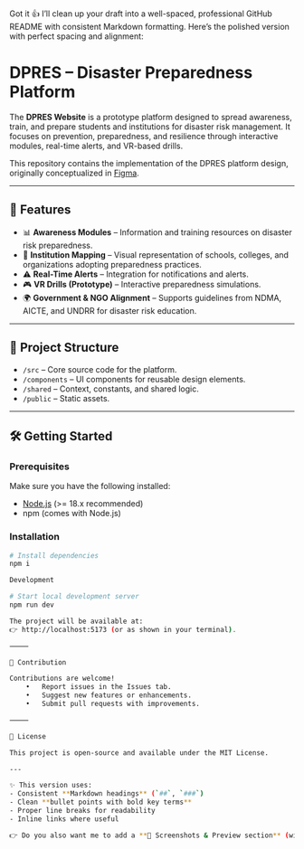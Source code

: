 Got it 👍 I’ll clean up your draft into a well-spaced, professional GitHub README with consistent Markdown formatting. Here’s the polished version with perfect spacing and alignment:

# DPRES – Disaster Preparedness Platform  

The **DPRES Website** is a prototype platform designed to spread awareness, train, and prepare students and institutions for disaster risk management. It focuses on prevention, preparedness, and resilience through interactive modules, real-time alerts, and VR-based drills.  

This repository contains the implementation of the DPRES platform design, originally conceptualized in [Figma](https://www.figma.com/design/990XJ3UCFf8UMetggF3sl1/Disaster-Preparedness-Platform-Design).  

---

## 🚀 Features  

- 📊 **Awareness Modules** – Information and training resources on disaster risk preparedness.  
- 🏫 **Institution Mapping** – Visual representation of schools, colleges, and organizations adopting preparedness practices.  
- ⚠️ **Real-Time Alerts** – Integration for notifications and alerts.  
- 🎮 **VR Drills (Prototype)** – Interactive preparedness simulations.  
- 🌍 **Government & NGO Alignment** – Supports guidelines from NDMA, AICTE, and UNDRR for disaster risk education.  

---

## 📂 Project Structure  

- `/src` – Core source code for the platform.  
- `/components` – UI components for reusable design elements.  
- `/shared` – Context, constants, and shared logic.  
- `/public` – Static assets.  

---

## 🛠️ Getting Started  

### Prerequisites  
Make sure you have the following installed:  
- [Node.js](https://nodejs.org/) (>= 18.x recommended)  
- npm (comes with Node.js)  

### Installation  
```bash
# Install dependencies
npm i

Development

# Start local development server
npm run dev

The project will be available at:
👉 http://localhost:5173 (or as shown in your terminal).

⸻

🤝 Contribution

Contributions are welcome!
	•	Report issues in the Issues tab.
	•	Suggest new features or enhancements.
	•	Submit pull requests with improvements.

⸻

📜 License

This project is open-source and available under the MIT License.

---

✨ This version uses:  
- Consistent **Markdown headings** (`##`, `###`)  
- Clean **bullet points with bold key terms**  
- Proper line breaks for readability  
- Inline links where useful  

👉 Do you also want me to add a **📸 Screenshots & Preview section** (with placeholders), so it looks polished and ready for when you drag-and-drop images?

